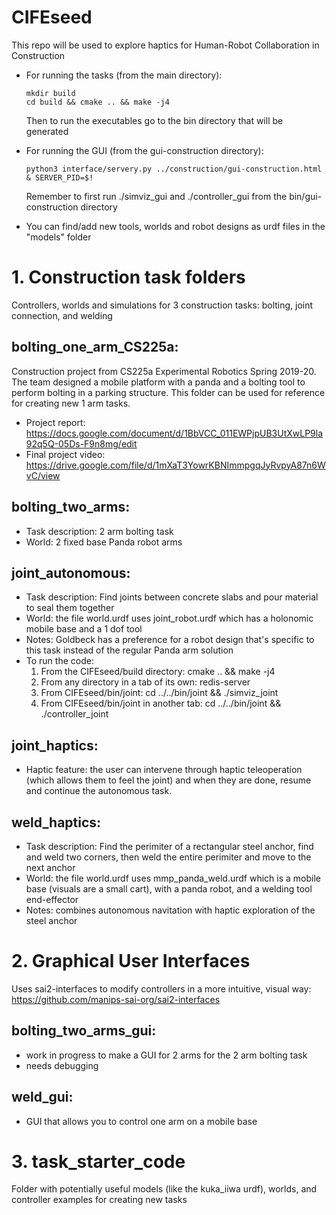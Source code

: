 # CIFEseed
This repo will be used to explore haptics for Human-Robot Collaboration in Construction
  - For running the tasks (from the main directory): 
      ```
      mkdir build
      cd build && cmake .. && make -j4
      ```
      Then to run the executables go to the bin directory that will be generated
     
  - For running the GUI (from the gui-construction directory): 
      ```
      python3 interface/servery.py ../construction/gui-construction.html & SERVER_PID=$!
      ```
      Remember to first run ./simviz_gui and ./controller_gui from the bin/gui-construction directory
      
   - You can find/add new tools, worlds and robot designs as urdf files in the "models" folder
   
# 1. Construction task folders
Controllers, worlds and simulations for 3 construction tasks: bolting, joint connection, and welding

## bolting_one_arm_CS225a: 
Construction project from CS225a Experimental Robotics Spring 2019-20. The team designed a mobile platform with a panda and a bolting tool to perform bolting in a parking structure. This folder can be used for reference for creating new 1 arm tasks.
  - Project report: https://docs.google.com/document/d/1BbVCC_011EWPjpUB3UtXwLP9la92q5Q-05Ds-F9n8mg/edit
  - Final project video: https://drive.google.com/file/d/1mXaT3YowrKBNImmpgqJyRvpyA87n6WvC/view
  
## bolting_two_arms: 
- Task description: 2 arm bolting task
- World: 2 fixed base Panda robot arms
   
## joint_autonomous:
- Task description: Find joints between concrete slabs and pour material to seal them together 
- World: the file world.urdf uses joint_robot.urdf which has a holonomic mobile base and a 1 dof tool
- Notes: Goldbeck has a preference for a robot design that's specific to this task instead of the regular Panda arm solution
- To run the code:  
  1) From the CIFEseed/build directory: cmake .. && make -j4 
  2) From any directory in a tab of its own: redis-server
  3) From CIFEseed/bin/joint: cd ../../bin/joint && ./simviz_joint  
  4) From CIFEseed/bin/joint in another tab: cd ../../bin/joint && ./controller_joint

## joint_haptics:
- Haptic feature: the user can intervene through haptic teleoperation (which allows them to feel the joint) and when they are done, resume and continue the autonomous task.

## weld_haptics: 
- Task description: Find the perimiter of a rectangular steel anchor, find and weld two corners, then weld the entire perimiter and move to the next anchor
- World: the file world.urdf uses mmp_panda_weld.urdf which is a mobile base (visuals are a small cart), with a panda robot, and a welding tool end-effector
- Notes: combines autonomous navitation with haptic exploration of the steel anchor
    
# 2. Graphical User Interfaces
Uses sai2-interfaces to modify controllers in a more intuitive, visual way: https://github.com/manips-sai-org/sai2-interfaces
## bolting_two_arms_gui: 
- work in progress to make a GUI for 2 arms for the 2 arm bolting task
- needs debugging
## weld_gui: 
- GUI that allows you to control one arm on a mobile base 

# 3. task_starter_code
Folder with potentially useful models (like the kuka_iiwa urdf), worlds, and controller examples for creating new tasks

 
